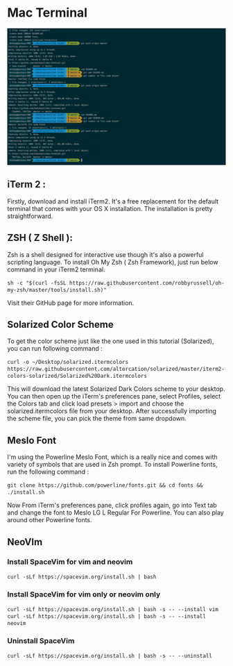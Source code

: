 # Mac Terminal
![](https://github.com/kakshay21/mac-terminal/blob/master/image.png)

## iTerm 2 :
Firstly, download and install iTerm2. It's a free replacement for the default terminal that comes with your OS X installation. The installation is pretty straightforward.

## ZSH ( Z Shell ):
Zsh is a shell designed for interactive use though it's also a powerful scripting language.
To install Oh My Zsh ( Zsh Framework), just run below command in your iTerm2 terminal.
```
sh -c "$(curl -fsSL https://raw.githubusercontent.com/robbyrussell/oh-my-zsh/master/tools/install.sh)"
```
Visit their GitHub page for more information.
## Solarized Color Scheme
To get the color scheme just like the one used in this tutorial (Solarized), you can run following command :
```
curl -o ~/Desktop/solarized.itermcolors https://raw.githubusercontent.com/altercation/solarized/master/iterm2-colors-solarized/Solarized%20Dark.itermcolors
```

This will download the latest Solarized Dark Colors scheme to your desktop. You can then open up the iTerm's preferences pane, select Profiles, select the Colors tab and click load presets > import and choose the solarized.itermcolors file from your desktop.
After successfully importing the scheme file, you can pick the theme from same dropdown.

## Meslo Font
I'm using the Powerline Meslo Font, which is a really nice and comes with variety of symbols that are used in Zsh prompt. To install Powerline fonts, run the following command :
```
git clone https://github.com/powerline/fonts.git && cd fonts && ./install.sh
```
Now From iTerm's preferences pane, click profiles again, go into Text tab and change the font to Meslo LG L Regular For Powerline. You can also play around other Powerline fonts.

## NeoVIm
### Install SpaceVim for vim and neovim
```
curl -sLf https://spacevim.org/install.sh | bash
```
### Install SpaceVim for vim only or neovim only
```
curl -sLf https://spacevim.org/install.sh | bash -s -- --install vim
curl -sLf https://spacevim.org/install.sh | bash -s -- --install neovim
```
### Uninstall SpaceVim
```
curl -sLf https://spacevim.org/install.sh | bash -s -- --uninstall
```
